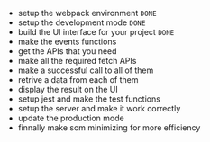 - setup the webpack environment ``DONE``
- setup the development mode ``DONE``
- build the UI interface for your project ``DONE``
- make the events functions
- get the APIs that you need
- make all the required fetch APIs
- make a successful call to all of them
- retrive a data from each of them
- display the result on the UI 
- setup jest and make the test functions
- setup the server and make it work correctly
- update the production mode
- finnally make som minimizing for more efficiency 
